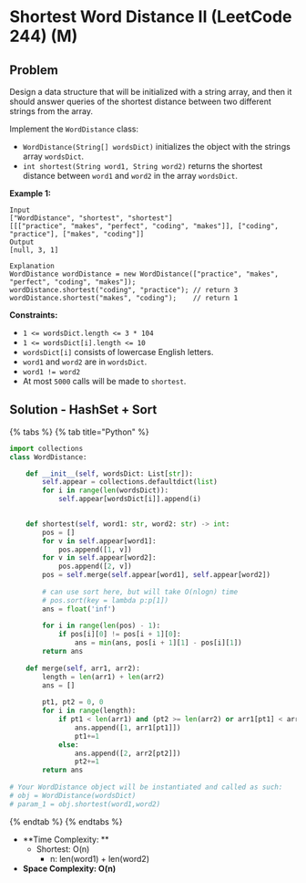 # Shortest Word Distance II (LeetCode 244) (M)

## Problem

Design a data structure that will be initialized with a string array, and then it should answer queries of the shortest distance between two different strings from the array.

Implement the `WordDistance` class:

* `WordDistance(String[] wordsDict)` initializes the object with the strings array `wordsDict`.
* `int shortest(String word1, String word2)` returns the shortest distance between `word1` and `word2` in the array `wordsDict`.

**Example 1:**

```
Input
["WordDistance", "shortest", "shortest"]
[[["practice", "makes", "perfect", "coding", "makes"]], ["coding", "practice"], ["makes", "coding"]]
Output
[null, 3, 1]

Explanation
WordDistance wordDistance = new WordDistance(["practice", "makes", "perfect", "coding", "makes"]);
wordDistance.shortest("coding", "practice"); // return 3
wordDistance.shortest("makes", "coding");    // return 1
```

**Constraints:**

* `1 <= wordsDict.length <= 3 * 104`
* `1 <= wordsDict[i].length <= 10`
* `wordsDict[i]` consists of lowercase English letters.
* `word1` and `word2` are in `wordsDict`.
* `word1 != word2`
* At most `5000` calls will be made to `shortest`.

## Solution - HashSet + Sort

{% tabs %}
{% tab title="Python" %}
```python
import collections
class WordDistance:

    def __init__(self, wordsDict: List[str]):
        self.appear = collections.defaultdict(list)
        for i in range(len(wordsDict)):
            self.appear[wordsDict[i]].append(i)
        

    def shortest(self, word1: str, word2: str) -> int:
        pos = []
        for v in self.appear[word1]:
            pos.append([1, v])
        for v in self.appear[word2]:
            pos.append([2, v])
        pos = self.merge(self.appear[word1], self.appear[word2])
        
        # can use sort here, but will take O(nlogn) time
        # pos.sort(key = lambda p:p[1])
        ans = float('inf')
        
        for i in range(len(pos) - 1):
            if pos[i][0] != pos[i + 1][0]:
                ans = min(ans, pos[i + 1][1] - pos[i][1])
        return ans
    
    def merge(self, arr1, arr2):
        length = len(arr1) + len(arr2)
        ans = []
        
        pt1, pt2 = 0, 0
        for i in range(length):
            if pt1 < len(arr1) and (pt2 >= len(arr2) or arr1[pt1] < arr2[pt2]):
                ans.append([1, arr1[pt1]])
                pt1+=1
            else:
                ans.append([2, arr2[pt2]])
                pt2+=1
        return ans
        
# Your WordDistance object will be instantiated and called as such:
# obj = WordDistance(wordsDict)
# param_1 = obj.shortest(word1,word2)
```
{% endtab %}
{% endtabs %}

* **Time Complexity: **
  * Shortest: O(n)
    * n: len(word1) + len(word2)
* **Space Complexity: O(n)**
